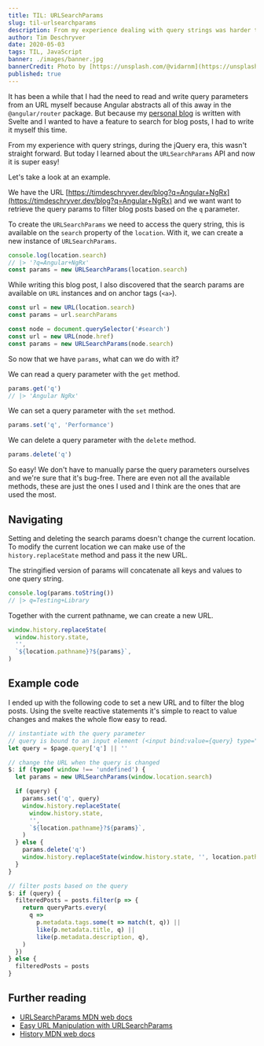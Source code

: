 ```yaml
---
title: TIL: URLSearchParams
slug: til-urlsearchparams
description: From my experience dealing with query strings was harder than it should be. But with URLSearchParams and URL it's actually pretty easy to do!
author: Tim Deschryver
date: 2020-05-03
tags: TIL, JavaScript
banner: ./images/banner.jpg
bannerCredit: Photo by [https://unsplash.com/@vidarnm](https://unsplash.com/@vidarnm) on [Unsplash](https://unsplash.com)
published: true
---
```


It has been a while that I had the need to read and write query parameters from an URL myself because Angular abstracts all of this away in the `@angular/router` package. But because my [personal blog](/blog) is written with Svelte and I wanted to have a feature to search for blog posts, I had to write it myself this time.

From my experience with query strings, during the jQuery era, this wasn't straight forward.
But today I learned about the `URLSearchParams` API and now it is super easy!

Let's take a look at an example.

We have the URL [https://timdeschryver.dev/blog?q=Angular+NgRx](https://timdeschryver.dev/blog?q=Angular+NgRx) and we want want to retrieve the query params to filter blog posts based on the `q` parameter.

To create the `URLSearchParams` we need to access the query string, this is available on the `search` property of the `location`. With it, we can create a new instance of `URLSearchParams`.

```js
console.log(location.search)
// |> '?q=Angular+NgRx'
const params = new URLSearchParams(location.search)
```

While writing this blog post, I also discovered that the search params are available on `URL` instances and on anchor tags (`<a>`).

```js
const url = new URL(location.search)
const params = url.searchParams

const node = document.querySelector('#search')
const url = new URL(node.href)
const params = new URLSearchParams(node.search)
```

So now that we have `params`, what can we do with it?

We can read a query parameter with the `get` method.

```js
params.get('q')
// |> 'Angular NgRx'
```

We can set a query parameter with the `set` method.

```js
params.set('q', 'Performance')
```

We can delete a query parameter with the `delete` method.

```js
params.delete('q')
```

So easy!
We don't have to manually parse the query parameters ourselves and we're sure that it's bug-free.
There are even not all the available methods, these are just the ones I used and I think are the ones that are used the most.

## Navigating

Setting and deleting the search params doesn't change the current location.
To modify the current location we can make use of the `history.replaceState` method and pass it the new URL.

The stringified version of params will concatenate all keys and values to one query string.

```js
console.log(params.toString())
// |> q=Testing+Library
```

Together with the current pathname, we can create a new URL.

```js
window.history.replaceState(
  window.history.state,
  '',
  `${location.pathname}?${params}`,
)
```

## Example code

I ended up with the following code to set a new URL and to filter the blog posts.
Using the svelte reactive statements it's simple to react to value changes and makes the whole flow easy to read.

```js
// instantiate with the query parameter
// query is bound to an input element (<input bind:value={query} type="search"  />)
let query = $page.query['q'] || ''

// change the URL when the query is changed
$: if (typeof window !== 'undefined') {
  let params = new URLSearchParams(window.location.search)

  if (query) {
    params.set('q', query)
    window.history.replaceState(
      window.history.state,
      '',
      `${location.pathname}?${params}`,
    )
  } else {
    params.delete('q')
    window.history.replaceState(window.history.state, '', location.pathname)
  }
}

// filter posts based on the query
$: if (query) {
  filteredPosts = posts.filter(p => {
    return queryParts.every(
      q =>
        p.metadata.tags.some(t => match(t, q)) ||
        like(p.metadata.title, q) ||
        like(p.metadata.description, q),
    )
  })
} else {
  filteredPosts = posts
}
```

## Further reading

- [URLSearchParams MDN web docs](https://developer.mozilla.org/en-US/docs/Web/API/URLSearchParams)
- [Easy URL Manipulation with URLSearchParams](https://developers.google.com/web/updates/2016/01/urlsearchparams)
- [History MDN web docs](https://developer.mozilla.org/en-US/docs/Web/API/History)
